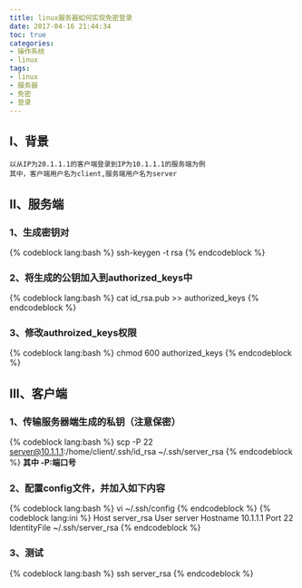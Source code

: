 ```yaml
---
title: linux服务器如何实现免密登录
date: 2017-04-16 21:44:34
toc: true
categories:
- 操作系统
- linux
tags:
- linux
- 服务器
- 免密
- 登录
---
```


## I、背景
```
以从IP为20.1.1.1的客户端登录到IP为10.1.1.1的服务端为例
其中，客户端用户名为client,服务端用户名为server
```
## II、服务端
### 1、生成密钥对
{% codeblock lang:bash %}
ssh-keygen -t rsa
{% endcodeblock %}
### 2、将生成的公钥加入到authorized_keys中
{% codeblock lang:bash %}
cat id_rsa.pub >> authorized_keys
{% endcodeblock %}
<!-- more -->
### 3、修改authroized_keys权限
{% codeblock lang:bash %}
chmod 600 authorized_keys
{% endcodeblock %}
## III、客户端
### 1、传输服务器端生成的私钥（注意保密）
{% codeblock lang:bash %}
scp -P 22 server@10.1.1.1:/home/client/.ssh/id_rsa ~/.ssh/server_rsa
{% endcodeblock %}
**其中 -P:端口号**
### 2、配置config文件，并加入如下内容
{% codeblock lang:bash %}
vi ~/.ssh/config
{% endcodeblock %}
{% codeblock lang:ini %}
Host server_rsa
User server
Hostname 10.1.1.1
Port 22
IdentityFile ~/.ssh/server_rsa
{% endcodeblock %}
### 3、测试
{% codeblock lang:bash %}
ssh server_rsa
{% endcodeblock %}

